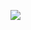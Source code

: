 <p> 
  <img src="https://github-readme-stats.vercel.app/api/top-langs/?username=OotaShikou&show_icons=true&theme=onedark" />
</p>

